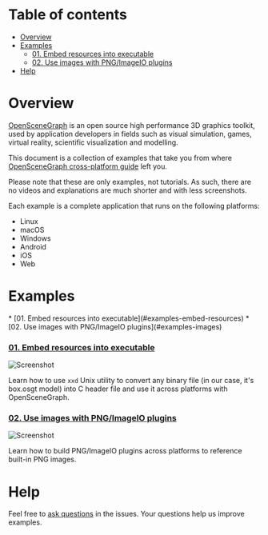 # Table of contents

* [Overview](#overview)
* [Examples](#examples)
  * [01. Embed resources into executable](#examples-embed-resources)
  * [02. Use images with PNG/ImageIO plugins](#examples-images)
* [Help](#help)

<a name="overview"/>

# Overview

[OpenSceneGraph](http://openscenegraph.org) is an open source high performance
3D graphics toolkit, used by application developers in fields such as visual
simulation, games, virtual reality, scientific visualization and modelling.

This document is a collection of examples that take you from where
[OpenSceneGraph cross-platform guide][osgcpg] left you.

Please note that these are only examples, not tutorials. As such, there are no videos and
explanations are much shorter and with less screenshots.

Each example is a complete application that runs on the following platforms:

* Linux
* macOS
* Windows
* Android
* iOS
* Web

<a name="examples"/>

# Examples

<a name="examples-embed-resources"/>
  * [01. Embed resources into executable](#examples-embed-resources)
  * [02. Use images with PNG/ImageIO plugins](#examples-images)

### [01. Embed resources into executable](01.EmbedResourcesIntoExecutable)

  ![Screenshot](01.EmbedResourcesIntoExecutable/shot.png)

  Learn how to use `xxd` Unix utility to convert any binary file (in our case,
  it's box.osgt model) into
  C header file and use it across platforms with OpenSceneGraph.

<a name="examples-images"/>

### [02. Use images with PNG/ImageIO plugins](02.Images)

  ![Screenshot](02.Images/shot.png)

  Learn how to build PNG/ImageIO plugins across platforms to reference built-in
  PNG images.

<a name="help"/>

Help
====

Feel free to [ask questions][issues] in the issues. Your questions help us
improve examples.

[osgcpg]: https://github.com/OGStudio/openscenegraph-cross-platform-guide
[issues]: https://github.com/OGStudio/openscenegraph-cross-platform-examples/issues

